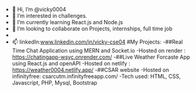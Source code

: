 - 👋 Hi, I’m @vicky0004
- 👀 I’m interested in challenges.
- 🌱 I’m currently learning React.js and Node.js
- 💞️ I’m looking to collaborate on Projects, internships, full time job
- 
- 📫 linkedIn:www.linkedin.com/in/vicky-cse04
  #My Projects:
   -##Real Time Chat Application using MERN and Socket.io
    -Hosted on render : https://chatingapp-wsyc.onrender.com/
   -##Live Weather Forcaste App using React.js and openAPI
    -Hosted on netlify : https://weather0004.netlify.app/
   -##CSAR website
    -Hosted on infinityfree: csarcutm.infinityfreeapp.com/
    -Tech used: HTML, CSS, Javascript, PHP, Mysql, Bootstrap

<!---
vicky0004/vicky0004 is a ✨ special ✨ repository because its `README.md` (this file) appears on your GitHub profile.
You can click the Preview link to take a look at your changes.
--->
